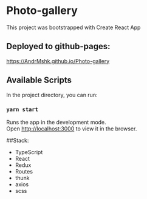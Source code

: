# Photo-gallery

This project was bootstrapped with Create React App

## Deployed to github-pages:
https://AndrMshk.github.io/Photo-gallery

## Available Scripts

In the project directory, you can run:

### `yarn start`

Runs the app in the development mode.\
Open [http://localhost:3000](http://localhost:3000) to view it in the browser.

##Stack:
-   TypeScript 
-   React
-   Redux 
-   Routes
-   thunk
-   axios
-   scss
